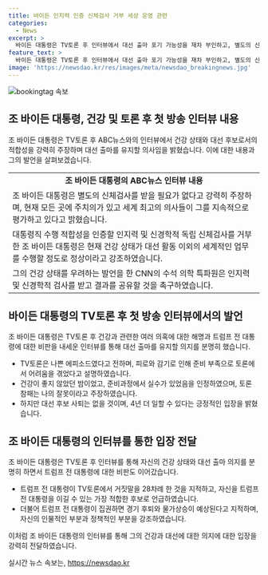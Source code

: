 ```yaml
---
title: 바이든 인지력 인증 신체검사 거부 세상 운영 관련
categories:
  - News
excerpt: >
  바이든 대통령은 TV토론 후 인터뷰에서 대선 출마 포기 가능성을 재차 부인하고, 별도의 신체검사를 거부하는 입장을 고수했다. 그의 건강과 인지력에 대한 논란이 계속되고 있지만, 바이든 대통령은 주치의의 평가를 받고 있고, 계속해서 세계 지도자들과의 접촉 및 세계적인 문제 해결에 참여하고 있는 것으로 밝혔다. 또한, TV토론 참패를 피로와 준비 부족으로 설명하며 후보직 사퇴는 없을 것이라고 강조했으며, 트럼프 전 대통령을 비판하고 자신이 가장 적합한 후보라고 주장하는 등 대선 관련 발언을 이어갔다.
feature_text: >
  바이든 대통령은 TV토론 후 인터뷰에서 대선 출마 포기 가능성을 재차 부인하고, 별도의 신체검사를 거부하는 입장을 고수했다. 그의 건강과 인지력에 대한 논란이 계속되고 있지만, 바이든 대통령은 주치의의 평가를 받고 있고, 계속해서 세계 지도자들과의 접촉 및 세계적인 문제 해결에 참여하고 있는 것으로 밝혔다. 또한, TV토론 참패를 피로와 준비 부족으로 설명하며 후보직 사퇴는 없을 것이라고 강조했으며, 트럼프 전 대통령을 비판하고 자신이 가장 적합한 후보라고 주장하는 등 대선 관련 발언을 이어갔다.
image: 'https://newsdao.kr/res/images/meta/newsdao_breakingnews.jpg'
---
```


<p><img src="https://newsdao.kr/res/images/meta/newsdao_breakingnews.jpg" alt="bookingtag 속보" /></p>

<h2 data-ke-size="size26">조 바이든 대통령, 건강 및 토론 후 첫 방송 인터뷰 내용</h2>

<p data-ke-size="size16">조 바이든 대통령은 TV토론 후 ABC뉴스와의 인터뷰에서 건강 상태와 대선 후보로서의 적합성을 강력히 주장하며 대선 출마를 유지할 의사임을 밝혔습니다. 이에 대한 내용과 그의 발언을 살펴보겠습니다.</p>

<table>
  <tr>
    <td style="text-align: center; height: 17px;"><b>조 바이든 대통령의 ABC뉴스 인터뷰 내용</b></td>
  </tr>
  <tr>
    <td>조 바이든 대통령은 별도의 신체검사를 받을 필요가 없다고 강력히 주장하며, 현재 모든 곳에 주치의가 있고 세계 최고의 의사들이 그를 지속적으로 평가하고 있다고 밝혔습니다.</td>
  </tr>
  <tr>
    <td>대통령직 수행 적합성을 인증할 인지력 및 신경학적 독립 신체검사를 거부한 조 바이든 대통령은 현재 건강 상태가 대선 활동 이외의 세계적인 업무를 수행할 정도로 정상이라고 강조하였습니다.</td>
  </tr>
  <tr>
    <td>그의 건강 상태를 우려하는 발언을 한 CNN의 수석 의학 특파원은 인지력 및 신경학적 검사를 받고 결과를 공유할 것을 촉구하였습니다.</td>
  </tr>
</table>

<h2 data-ke-size="size26">바이든 대통령의 TV토론 후 첫 방송 인터뷰에서의 발언</h2>

<p data-ke-size="size16">조 바이든 대통령은 TV토론 후 건강과 관련한 여러 의혹에 대한 해명과 트럼프 전 대통령에 대한 비판을 내세운 인터뷰를 통해 대선 출마를 유지할 의지를 분명히 했습니다.</p>

<ul>
  <li>TV토론은 나쁜 에피소드였다고 전하며, 피로와 감기로 인해 준비 부족으로 토론에서 어려움을 겪었다고 설명하였습니다.</li>
  <li>건강이 좋지 않았던 밤이었고, 준비과정에서 실수가 있었음을 인정하였으며, 토론 참패는 나의 잘못이라고 주장하였습니다.</li>
  <li>하지만 대선 후보 사퇴는 없을 것이며, 4년 더 일할 수 있다는 긍정적인 입장을 밝혔습니다.</li>
</ul>

<h2 data-ke-size="size26">조 바이든 대통령의 인터뷰를 통한 입장 전달</h2>

<p data-ke-size="size16">조 바이든 대통령은 TV토론 후 인터뷰를 통해 자신의 건강 상태와 대선 출마 의지를 분명히 하면서 트럼프 전 대통령에 대한 비판도 이어갔습니다.  </p>

<ul>
  <li>트럼프 전 대통령이 TV토론에서 거짓말을 28차례 한 것을 지적하고, 자신을 트럼프 전 대통령을 이길 수 있는 가장 적합한 후보로 언급하였습니다.</li>
  <li>더불어 트럼프 전 대통령이 집권하면 경기 후퇴와 물가상승이 예상된다고 지적하며, 자신의 인물적인 부분과 정책적인 부분을 강조하였습니다.</li>
</ul>

<p data-ke-size="size16">이처럼 조 바이든 대통령의 인터뷰를 통해 그의 건강과 대선에 대한 의지에 대한 입장을 강력히 전달하였습니다. </p>
실시간 뉴스 속보는, <a href="https://newsdao.kr" rel="dofollow">https://newsdao.kr</a>


